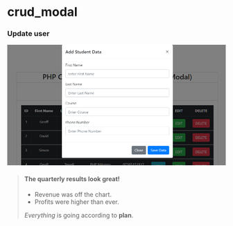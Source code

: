 # crud_modal

### Update user
![Screenshot](img/crud_modal1.png)

> #### The quarterly results look great!
>
> - Revenue was off the chart.
> - Profits were higher than ever.
>
>  *Everything* is going according to **plan**.
